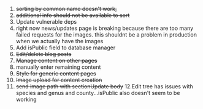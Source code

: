 1. ~~sorting by common name doesn't work,~~ 
2. ~~additional info should not be available to sort~~
3. Update vulnerable deps
4. right now news/updates page is breaking because there are too many failed requests for the images. this shouldnt be a problem in production when we 
actually have the images
5. Add isPublic field to database manager 
6. ~~Edit/delete blog posts~~
7. ~~Manage content on other pages~~
8. manually enter remaining content
9. ~~Style for generic content pages~~
10. ~~Image upload for content creation~~
11. ~~send image path with sectionUpdate body~~
12.Edit tree has issues with species and genus and county...isPublic also doesn't seem to be working

